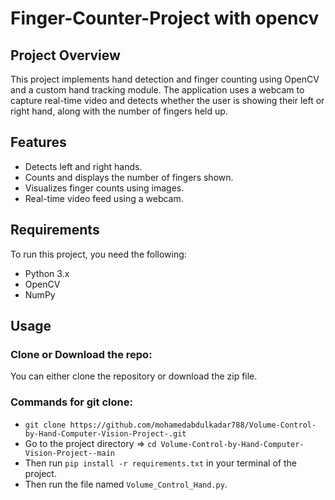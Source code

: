 # Finger-Counter-Project with opencv

## Project Overview
This project implements hand detection and finger counting using OpenCV and a custom hand tracking module. The application uses a webcam to capture real-time video and detects whether the user is showing their left or right hand, along with the number of fingers held up.

## Features
- Detects left and right hands.
- Counts and displays the number of fingers shown.
- Visualizes finger counts using images.
- Real-time video feed using a webcam.

## Requirements
To run this project, you need the following:
- Python 3.x
- OpenCV
- NumPy

## Usage

###  Clone or Download the repo:
You can either clone the repository or download the zip file.

###  Commands for git clone:
- `git clone https://github.com/mohamedabdulkadar788/Volume-Control-by-Hand-Computer-Vision-Project-.git`
- Go to the project directory => `cd Volume-Control-by-Hand-Computer-Vision-Project--main`
- Then run `pip install -r requirements.txt` in your terminal of the project.
- Then run the file named `Volume_Control_Hand.py`.

